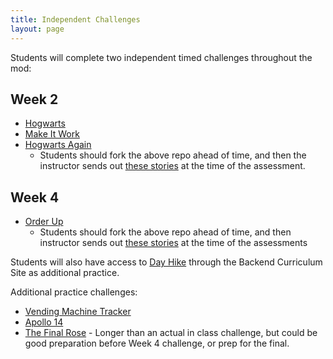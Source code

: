 ```yaml
---
title: Independent Challenges
layout: page
---
```


Students will complete two independent timed challenges throughout the mod:

## Week 2
- [Hogwarts](https://github.com/turingschool-examples/bloody_hogwarts)
- [Make It Work](https://github.com/turingschool-examples/make_it_work)
- [Hogwarts Again](https://github.com/turingschool-examples/hogwarts_again)
  - Students should fork the above repo ahead of time, and then the instructor sends out [these stories](https://docs.google.com/document/d/1khty--ZC_3fWkJoseCobie-KniH5wajjlrhJON7UIH0/edit?usp=sharing) at the time of the assessment.

## Week 4
- [Order Up](https://github.com/turingschool-examples/order_up)
  - Students should fork the above repo ahead of time, and then instructor sends out [these stories](https://docs.google.com/document/d/16f57X4YVGPNPrUds6Qn8yRNyhk1pdp7UYu2Pqt3rXyI/edit?usp=sharing) at the time of the assessments

Students will also have access to [Day Hike](https://github.com/turingschool-projects/day_hike) through the Backend Curriculum Site as additional practice.

Additional practice challenges: 
  * [Vending Machine Tracker](https://github.com/turingschool-examples/vending-machine-tracker/tree/master)
  * [Apollo 14](https://github.com/turingschool-projects/apollo_14)
  * [The Final Rose](https://github.com/turingschool-examples/the_final_rose) - Longer than an actual in class challenge, but could be good preparation before Week 4 challenge, or prep for the final. 
  
  
